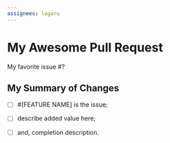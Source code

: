 ```yaml
---
assignees: lugaru
---
```


# My Awesome Pull Request

My favorite issue #?

## My Summary of Changes

- [ ] #[FEATURE NAME] is the issue;
- [ ] describe added value here;
- [ ] and, completion description.

